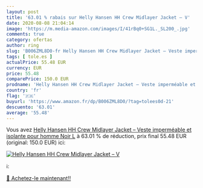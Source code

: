 ```yaml
---
layout: post
title: '63.01 % rabais sur Helly Hansen HH Crew Midlayer Jacket – V'
date: 2020-08-08 21:04:14
image: 'https://m.media-amazon.com/images/I/41rBq0+SG1L._SL200_.jpg'
comments: true
category: ofertas
author: ring
slug: 'B006ZML8D0-fr Helly Hansen HH Crew Midlayer Jacket – Veste imperméable...'
tags: [ tole.es ]
actualPrice: 55.48 EUR
currency: EUR
price: 55.48
comparePrice: 150.0 EUR
prodname: 'Helly Hansen HH Crew Midlayer Jacket – Veste imperméable et isolante pour homme   Noir L'
country: 'fr'
flag: '🇫🇷'
buyurl: 'https://www.amazon.fr/dp/B006ZML8D0/?tag=tolees0d-21'
descuento: '63.01'
average: '55.48'
---
```


Vous avez [Helly Hansen HH Crew Midlayer Jacket – Veste imperméable et isolante pour homme   Noir L](https://www.amazon.fr/dp/B006ZML8D0/?tag=tolees0d-21)  à  63.01 % de réduction, prix final  55.48 EUR (original: 150.0 EUR) ici:

[![Helly Hansen HH Crew Midlayer Jacket – V](https://m.media-amazon.com/images/I/41rBq0+SG1L._SL200_.jpg)](https://www.amazon.fr/dp/B006ZML8D0/?tag=tolees0d-21)

ℹ️:


[🛒 Achetez-le maintenant!!](https://www.amazon.fr/dp/B006ZML8D0/?tag=tolees0d-21)
